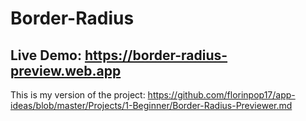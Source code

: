 # Border-Radius

## Live Demo: https://border-radius-preview.web.app




This is my version of the project: https://github.com/florinpop17/app-ideas/blob/master/Projects/1-Beginner/Border-Radius-Previewer.md
